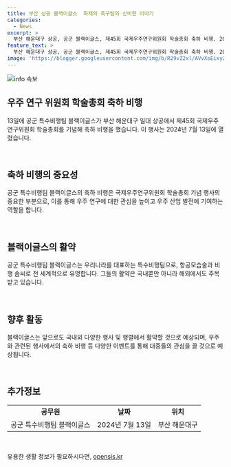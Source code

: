 ```yaml
---
title: 부산 상공 블랙이글스  화제의 축구팀의 신비한 이야기
categories:
  - News
excerpt: >
  부산 해운대구 상공, 공군 블랙이글스, 제45회 국제우주연구위원회 학술총회 축하 비행. 2024.7.13 에 진행.
feature_text: >
  부산 해운대구 상공, 공군 블랙이글스, 제45회 국제우주연구위원회 학술총회 축하 비행. 2024.7.13 에 진행.
image: 'https://blogger.googleusercontent.com/img/b/R29vZ2xl/AVvXsEixyZcFfHzMRdzZMjFBmAUKJYCLCGyLL1o632UiGVXcaFdKo_bkvkuCioo0uUKlGfBVcT3P84aROyZIXSBEx3Aw5nCQ3pTgDom1WDC4m8eifvWiAmWEEVb4x6G_l8C0QH225ldMjyaFvpxGEBGNO37VmDTDMHGhJPq73UglMfDca1-0aw/s1600/blogspot.png'
---
```


<p><img src="https://blogger.googleusercontent.com/img/b/R29vZ2xl/AVvXsEixyZcFfHzMRdzZMjFBmAUKJYCLCGyLL1o632UiGVXcaFdKo_bkvkuCioo0uUKlGfBVcT3P84aROyZIXSBEx3Aw5nCQ3pTgDom1WDC4m8eifvWiAmWEEVb4x6G_l8C0QH225ldMjyaFvpxGEBGNO37VmDTDMHGhJPq73UglMfDca1-0aw/s1600/blogspot.png" alt="info 속보" /></p>

<h2 data-ke-size="size26">우주 연구 위원회 학술총회 축하 비행</h2>

<p data-ke-size="size16">13일에 공군 특수비행팀 블랙이글스가 부산 해운대구 일대 상공에서 제45회 국제우주연구위원회 학술총회를 기념해 축하 비행을 했습니다. 이 행사는 2024년 7월 13일에 열렸습니다.</p>

<p data-ke-size="size16">&nbsp;</p>

<h2 data-ke-size="size26">축하 비행의 중요성</h2>

<p data-ke-size="size16">공군 특수비행팀 블랙이글스의 축하 비행은 국제우주연구위원회 학술총회 기념 행사의 중요한 부분으로, 이를 통해 우주 연구에 대한 관심을 높이고 우주 산업 발전에 기여하는 역할을 합니다.</p>

<p data-ke-size="size16">&nbsp;</p>

<h2 data-ke-size="size26">블랙이글스의 활약</h2>

<p data-ke-size="size16">공군 특수비행팀 블랙이글스는 우리나라를 대표하는 특수비행팀으로, 항공모습술과 비행 솜씨로 전 세계적으로 유명합니다. 그들의 활약은 국내뿐만 아니라 해외에서도 주목받고 있습니다.</p>

<p data-ke-size="size16">&nbsp;</p>

<h2 data-ke-size="size26">향후 활동</h2>

<p data-ke-size="size16">블랙이글스는 앞으로도 국내외 다양한 행사 및 행렬에서 활약할 것으로 예상되며, 우주와 관련된 행사에서의 축하 비행 등 다양한 이벤트를 통해 대중들의 관심을 끌 것으로 예상됩니다.</p>

<p data-ke-size="size16">&nbsp;</p>

<h2 data-ke-size="size26">추가정보</h2>

<table>
<tbody>
<tr>
<td style="text-align: center; height: 17px;"><b>공무원</b></td>
<td style="text-align: center; height: 17px;"><b>날짜</b></td>
<td style="text-align: center; height: 17px;"><b>위치</b></td>
</tr>
<tr>
<td style="text-align: center; height: 17px;">공군 특수비행팀 블랙이글스</td>
<td style="text-align: center; height: 17px;">2024년 7월 13일</td>
<td style="text-align: center; height: 17px;">부산 해운대구</td>
</tr>
</tbody>
</table>

<p data-ke-size="size16">&nbsp;</p>
유용한 생활 정보가 필요하시다면, <a href="https://opensis.kr" rel="dofollow">opensis.kr</a>


